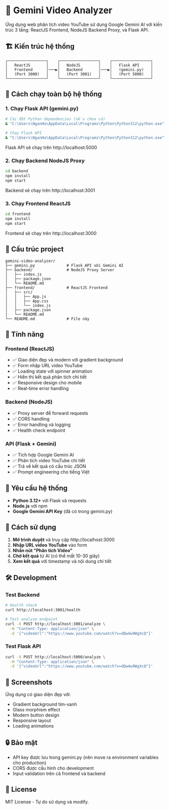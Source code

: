 # 🎥 Gemini Video Analyzer

Ứng dụng web phân tích video YouTube sử dụng Google Gemini AI với kiến trúc 3 tầng: ReactJS Frontend, NodeJS Backend Proxy, và Flask API.

## 🏗️ Kiến trúc hệ thống

```
┌─────────────────┐    ┌─────────────────┐    ┌─────────────────┐
│   ReactJS       │    │   NodeJS        │    │   Flask API     │
│   Frontend      │───▶│   Backend       │───▶│   (gemini.py)   │
│   (Port 3000)   │    │   (Port 3001)   │    │   (Port 5000)   │
└─────────────────┘    └─────────────────┘    └─────────────────┘
```

## 🚀 Cách chạy toàn bộ hệ thống

### 1. Chạy Flask API (gemini.py)
```bash
# Cài đặt Python dependencies (nếu chưa có)
& "C:\Users\NganHa\AppData\Local\Programs\Python\Python312\python.exe" -m pip install flask requests

# Chạy Flask API
& "C:\Users\NganHa\AppData\Local\Programs\Python\Python312\python.exe" gemini.py
```
Flask API sẽ chạy trên http://localhost:5000

### 2. Chạy Backend NodeJS Proxy
```bash
cd backend
npm install
npm start
```
Backend sẽ chạy trên http://localhost:3001

### 3. Chạy Frontend ReactJS
```bash
cd frontend
npm install
npm start
```
Frontend sẽ chạy trên http://localhost:3000

## 📁 Cấu trúc project

```
gemini-video-analyzer/
├── gemini.py              # Flask API với Gemini AI
├── backend/               # NodeJS Proxy Server
│   ├── index.js
│   ├── package.json
│   └── README.md
├── frontend/              # ReactJS Frontend
│   ├── src/
│   │   ├── App.js
│   │   ├── App.css
│   │   └── index.js
│   ├── package.json
│   └── README.md
└── README.md              # File này
```

## 🎯 Tính năng

### Frontend (ReactJS)
- ✅ Giao diện đẹp và modern với gradient background
- ✅ Form nhập URL video YouTube
- ✅ Loading state với spinner animation
- ✅ Hiển thị kết quả phân tích chi tiết
- ✅ Responsive design cho mobile
- ✅ Real-time error handling

### Backend (NodeJS)
- ✅ Proxy server để forward requests
- ✅ CORS handling
- ✅ Error handling và logging
- ✅ Health check endpoint

### API (Flask + Gemini)
- ✅ Tích hợp Google Gemini AI
- ✅ Phân tích video YouTube chi tiết
- ✅ Trả về kết quả có cấu trúc JSON
- ✅ Prompt engineering cho tiếng Việt

## 🔧 Yêu cầu hệ thống

- **Python 3.12+** với Flask và requests
- **Node.js** với npm
- **Google Gemini API Key** (đã có trong gemini.py)

## 📖 Cách sử dụng

1. **Mở trình duyệt** và truy cập http://localhost:3000
2. **Nhập URL video YouTube** vào form
3. **Nhấn nút "Phân tích Video"**
4. **Chờ kết quả** từ AI (có thể mất 10-30 giây)
5. **Xem kết quả** với timestamp và nội dung chi tiết

## 🛠️ Development

### Test Backend
```bash
# Health check
curl http://localhost:3001/health

# Test analyze endpoint
curl -X POST http://localhost:3001/analyze \
  -H "Content-Type: application/json" \
  -d '{"videoUrl":"https://www.youtube.com/watch?v=dQw4w9WgXcQ"}'
```

### Test Flask API
```bash
curl -X POST http://localhost:5000/analyze \
  -H "Content-Type: application/json" \
  -d '{"videoUrl":"https://www.youtube.com/watch?v=dQw4w9WgXcQ"}'
```

## 🎨 Screenshots

Ứng dụng có giao diện đẹp với:
- Gradient background tím-xanh
- Glass morphism effect
- Modern button design
- Responsive layout
- Loading animations

## 🔒 Bảo mật

- API key được lưu trong gemini.py (nên move ra environment variables cho production)
- CORS được cấu hình cho development
- Input validation trên cả frontend và backend

## 📝 License

MIT License - Tự do sử dụng và modify.
